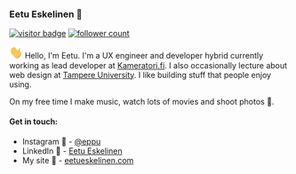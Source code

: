 ### Eetu Eskelinen :dizzy:
[![visitor badge](https://visitor-badge.laobi.icu/badge?page_id=Eppu.Eppu&title=Visitors)](https://github.com/eppu)  [![follower count](https://img.shields.io/github/followers/Eppu?style=social)](https://github.com/Eppu?tab=followers)

<!-- ![Spinning on a chair thinking.](https://media.giphy.com/media/37Uer6MbSlFgA/giphy.gif) -->

<img src="https://raw.githubusercontent.com/Eppu/Eppu/master/gifs/hi.gif" width="24px"> Hello, I'm Eetu. I'm a UX engineer and developer hybrid currently working as lead developer at [Kameratori.fi](https://kameratori.fi). I also occasionally lecture about web design at [Tampere University](https://www.tuni.fi/en). I like building stuff that people enjoy using. 

On my free time I make music, watch lots of movies and shoot photos 📸.

#### Get in touch:
<!-- - My site 👨‍💻 – [ux.eetueskelinen.com](https://ux.eetueskelinen.com) -->
- Instagram 🌅 - [@eppu](https://www.instagram.com/eppu/)
- LinkedIn 🤖 - [Eetu Eskelinen](https://www.linkedin.com/in/eetueskelinen/)
- My site 🤖 - [eetueskelinen.com](https://eetueskelinen.com)


